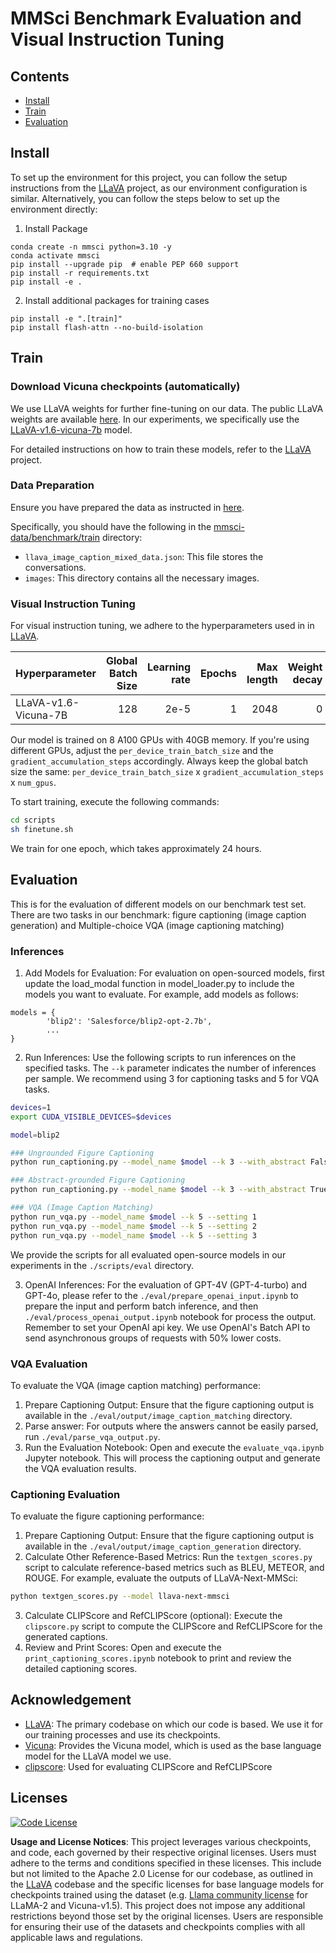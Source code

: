 # MMSci Benchmark Evaluation and Visual Instruction Tuning

## Contents
- [Install](#install)
- [Train](#train)
- [Evaluation](#evaluation)

## Install
To set up the environment for this project, you can follow the setup instructions from the [LLaVA](https://github.com/haotian-liu/LLaVA/tree/main?tab=readme-ov-file#install) project, as our environment configuration is similar. Alternatively, you can follow the steps below to set up the environment directly:


1. Install Package
```Shell
conda create -n mmsci python=3.10 -y
conda activate mmsci
pip install --upgrade pip  # enable PEP 660 support
pip install -r requirements.txt
pip install -e .
```

2. Install additional packages for training cases
```
pip install -e ".[train]"
pip install flash-attn --no-build-isolation
```

## Train

### Download Vicuna checkpoints (automatically)

We use LLaVA weights for further fine-tuning on our data. The public LLaVA weights are available [here](https://github.com/haotian-liu/LLaVA/blob/main/docs/MODEL_ZOO.md). In our experiments, we specifically use the [LLaVA-v1.6-vicuna-7b](https://huggingface.co/liuhaotian/llava-v1.6-vicuna-7b) model.

For detailed instructions on how to train these models, refer to the [LLaVA](https://github.com/haotian-liu/LLaVA) project.


### Data Preparation

Ensure you have prepared the data as instructed in [here](../mmsci-data/README.md).

Specifically, you should have the following in the [mmsci-data/benchmark/train](../mmsci-data/benchmark/train) directory:
- `llava_image_caption_mixed_data.json`: This file stores the conversations.
- `images`: This directory contains all the necessary images.


### Visual Instruction Tuning
For visual instruction tuning, we adhere to the hyperparameters used in in [LLaVA](https://github.com/haotian-liu/LLaVA).

| Hyperparameter | Global Batch Size | Learning rate | Epochs | Max length | Weight decay |
| --- | ---: | ---: | ---: | ---: | ---: |
| LLaVA-v1.6-Vicuna-7B | 128 | 2e-5 | 1 | 2048 | 0 |

Our model is trained on 8 A100 GPUs with 40GB memory. If you're using different GPUs, adjust the `per_device_train_batch_size` and the `gradient_accumulation_steps` accordingly. Always keep the global batch size the same: `per_device_train_batch_size` x `gradient_accumulation_steps` x `num_gpus`.

To start training, execute the following commands:
```bash
cd scripts
sh finetune.sh
```

We train for one epoch, which takes approximately 24 hours.

## Evaluation

This is for the evaluation of different models on our benchmark test set.
There are two tasks in our benchmark: figure captioning (image caption generation) and Multiple-choice VQA (image captioning matching)

### Inferences

1. Add Models for Evaluation: For evaluation on open-sourced models, first update the load_modal function in model_loader.py to include the models you want to evaluate. 
For example, add models as follows:
```
models = {
        'blip2': 'Salesforce/blip2-opt-2.7b',
        ...
}
```

2. Run Inferences: Use the following scripts to run inferences on the specified tasks. The `--k` parameter indicates the number of inferences per sample. We recommend using 3 for captioning tasks and 5 for VQA tasks.
```bash
devices=1
export CUDA_VISIBLE_DEVICES=$devices

model=blip2

### Ungrounded Figure Captioning
python run_captioning.py --model_name $model --k 3 --with_abstract False --with_content False

### Abstract-grounded Figure Captioning
python run_captioning.py --model_name $model --k 3 --with_abstract True --with_content False

### VQA (Image Caption Matching)
python run_vqa.py --model_name $model --k 5 --setting 1
python run_vqa.py --model_name $model --k 5 --setting 2
python run_vqa.py --model_name $model --k 5 --setting 3
```
We provide the scripts for all evaluated open-source models in our experiments in the `./scripts/eval` directory.

3. OpenAI Inferences: For the evaluation of GPT-4V (GPT-4-turbo) and GPT-4o, please refer to the `./eval/prepare_openai_input.ipynb` to prepare the input and perform batch inference, and then `./eval/process_openai_output.ipynb` notebook for process the output. Remember to set your OpenAI api key. We use OpenAI's Batch API to send asynchronous groups of requests with 50% lower costs.

### VQA Evaluation
To evaluate the VQA (image caption matching) performance:
1. Prepare Captioning Output: Ensure that the figure captioning output is available in the `./eval/output/image_caption_matching` directory.
2. Parse answer: For outputs where the answers cannot be easily parsed, run `./eval/parse_vqa_output.py`.
3. Run the Evaluation Notebook: Open and execute the `evaluate_vqa.ipynb` Jupyter notebook. This will process the captioning output and generate the VQA evaluation results.

### Captioning Evaluation
To evaluate the figure captioning performance:
1. Prepare Captioning Output: Ensure that the figure captioning output is available in the `./eval/output/image_caption_generation` directory.
2. Calculate Other Reference-Based Metrics: Run the `textgen_scores.py` script to calculate reference-based metrics such as BLEU, METEOR, and ROUGE. For example, evaluate the outputs of LLaVA-Next-MMSci:
```bash
python textgen_scores.py --model llava-next-mmsci
```
3. Calculate CLIPScore and RefCLIPScore (optional): Execute the `clipscore.py` script to compute the CLIPScore and RefCLIPScore for the generated captions.
4. Review and Print Scores: Open and execute the `print_captioning_scores.ipynb` notebook to print and review the detailed captioning scores.


## Acknowledgement

- [LLaVA](https://github.com/haotian-liu/LLaVA): The primary codebase on which our code is based. We use it for our training processes and use its checkpoints.
- [Vicuna](https://github.com/lm-sys/FastChat):  Provides the Vicuna model, which is used as the base language model for the LLaVA model we use.
- [clipscore](https://github.com/jmhessel/clipscore): Used for evaluating CLIPScore and RefCLIPScore

## Licenses
[![Code License](https://img.shields.io/badge/Code%20License-Apache_2.0-green.svg)](https://github.com/haotian-liu/LLaVA/blob/main/LICENSE)

**Usage and License Notices**: This project leverages various checkpoints, and code, each governed by their respective original licenses. Users must adhere to the terms and conditions specified in these licenses. This include but not limited to the Apache 2.0 License for our codebase, as outlined in the [LLaVA](https://github.com/haotian-liu/LLaVA/blob/main/LICENSE) codebase and the specific licenses for base language models for checkpoints trained using the dataset (e.g. [Llama community license](https://ai.meta.com/llama/license/) for LLaMA-2 and Vicuna-v1.5). This project does not impose any additional restrictions beyond those set by the original licenses. Users are responsible for ensuring their use of the datasets and checkpoints complies with all applicable laws and regulations.
